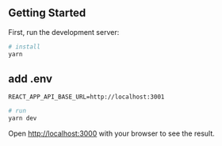 ## Getting Started

First, run the development server:

```bash
# install
yarn
```

## add .env

```
REACT_APP_API_BASE_URL=http://localhost:3001
```

```bash
# run
yarn dev
```

Open [http://localhost:3000](http://localhost:3000) with your browser to see the result.
